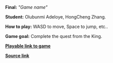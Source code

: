 **Final:** _"Game name"_

**Student:** Olubunmi Adeloye, HongCheng Zhang. 

**How to play:** 
WASD to move, Space to jump, etc.. 

**Game goal:**
Complete the quest from the King. 

[**Playable link to game**](https://zhang-ale.github.io/game615-spring2023-final/play)
 
[**Source link**](https://github.com/Zhang-Ale/game615-spring2023-final/tree/main/)
